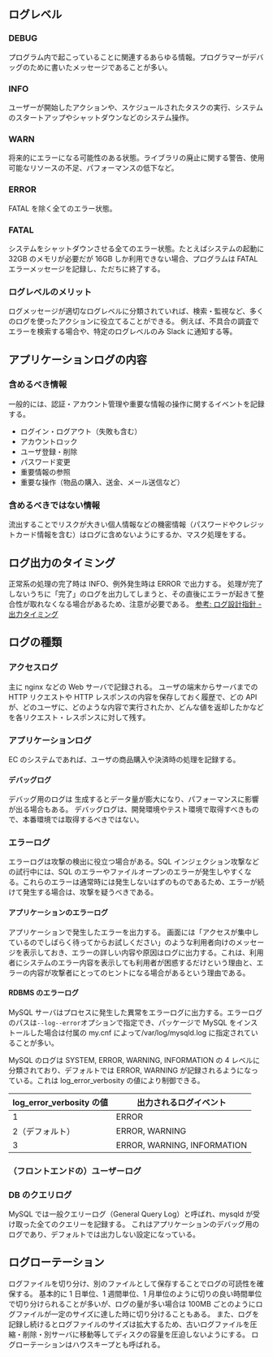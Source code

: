 ## ログレベル

### DEBUG

プログラム内で起こっていることに関連するあらゆる情報。プログラマーがデバッグのために書いたメッセージであることが多い。

### INFO

ユーザーが開始したアクションや、スケジュールされたタスクの実行、システムのスタートアップやシャットダウンなどのシステム操作。

### WARN

将来的にエラーになる可能性のある状態。ライブラリの廃止に関する警告、使用可能なリソースの不足、パフォーマンスの低下など。

### ERROR

FATAL を除く全てのエラー状態。

### FATAL

システムをシャットダウンさせる全てのエラー状態。たとえばシステムの起動に 32GB のメモリが必要だが 16GB しか利用できない場合、プログラムは FATAL エラーメッセージを記録し、ただちに終了する。

### ログレベルのメリット

ログメッセージが適切なログレベルに分類されていれば、検索・監視など、多くのログを使ったアクションに役立てることができる。
例えば、不具合の調査でエラーを検索する場合や、特定のログレベルのみ Slack に通知する等。

## アプリケーションログの内容

### 含めるべき情報

一般的には、認証・アカウント管理や重要な情報の操作に関するイベントを記録する。

- ログイン・ログアウト（失敗も含む）
- アカウントロック
- ユーザ登録・削除
- パスワード変更
- 重要情報の参照
- 重要な操作（物品の購入、送金、メール送信など）

### 含めるべきではない情報

流出することでリスクが大きい個人情報などの機密情報（パスワードやクレジットカード情報を含む）はログに含めないようにするか、マスク処理をする。

## ログ出力のタイミング

正常系の処理の完了時は INFO、例外発生時は ERROR で出力する。
処理が完了しないうちに「完了」のログを出力してしまうと、その直後にエラーが起きて整合性が取れなくなる場合があるため、注意が必要である。
[参考: ログ設計指針 - 出力タイミング](https://qiita.com/nanasess/items/350e59b29cceb2f122b3#%E5%87%BA%E5%8A%9B%E3%82%BF%E3%82%A4%E3%83%9F%E3%83%B3%E3%82%B0)

## ログの種類

### アクセスログ

主に nginx などの Web サーバで記録される。
ユーザの端末からサーバまでの HTTP リクエストや HTTP レスポンスの内容を保存しておく履歴で、どの API が、どのユーザに、どのような内容で実行されたか、どんな値を返却したかなどを各リクエスト・レスポンスに対して残す。

### アプリケーションログ

EC のシステムであれば、ユーザの商品購入や決済時の処理を記録する。

#### デバッグログ

デバッグ用のログは
生成するとデータ量が膨大になり、パフォーマンスに影響が出る場合もある。
デバッグログは、開発環境やテスト環境で取得すべきもので、本番環境では取得するべきではない。

### エラーログ

エラーログは攻撃の検出に役立つ場合がある。SQL インジェクション攻撃などの試行中には、SQL のエラーやファイルオープンのエラーが発生しやすくなる。これらのエラーは通常時には発生しないはずのものであるため、エラーが続けて発生する場合は、攻撃を疑うべきである。

#### アプリケーションのエラーログ

アプリケーションで発生したエラーを出力する。
画面には「アクセスが集中しているのでしばらく待ってからお試しください」のような利用者向けのメッセージを表示しておき、エラーの詳しい内容や原因はログに出力する。これは、利用者にシステムのエラー内容を表示しても利用者が困惑するだけという理由と、エラーの内容が攻撃者にとってのヒントになる場合があるという理由である。

#### RDBMS のエラーログ

MySQL サーバはプロセスに発生した異常をエラーログに出力する。エラーログのパスは`--log--error`オプションで指定でき、パッケージで MySQL をインストールした場合は付属の my.cnf によって/var/log/mysqld.log に指定されていることが多い。

MySQL のログは SYSTEM, ERROR, WARNING, INFORMATION の 4 レベルに分類されており、デフォルトでは ERROR, WARNING が記録されるようになっている。これは log_error_verbosity の値により制御できる。

| log_error_verbosity の値 | 出力されるログイベント      |
| ------------------------ | --------------------------- |
| 1                        | ERROR                       |
| 2（デフォルト）          | ERROR, WARNING              |
| 3                        | ERROR, WARNING, INFORMATION |

### （フロントエンドの）ユーザーログ

### DB のクエリログ

MySQL では一般クエリーログ（General Query Log）と呼ばれ、mysqld が受け取った全てのクエリーを記録する。
これはアプリケーションのデバッグ用のログであり、デフォルトでは出力しない設定になっている。

## ログローテーション

ログファイルを切り分け、別のファイルとして保存することでログの可読性を確保する。
基本的に 1 日単位、1 週間単位、1 月単位のように切りの良い時間単位で切り分けられることが多いが、ログの量が多い場合は 100MB ごとのようにログファイルが一定のサイズに達した時に切り分けることもある。
また、ログを記録し続けるとログファイルのサイズは拡大するため、古いログファイルを圧縮・削除・別サーバに移動等してディスクの容量を圧迫しないようにする。
ログローテーションはハウスキープとも呼ばれる。

